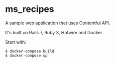 # ms_recipes

A sample web application that uses Contentful API.

It's built on Rails 7, Ruby 3, Hotwire and Docker.

Start with:

```
$ docker-compose build
$ docker-compose up
```